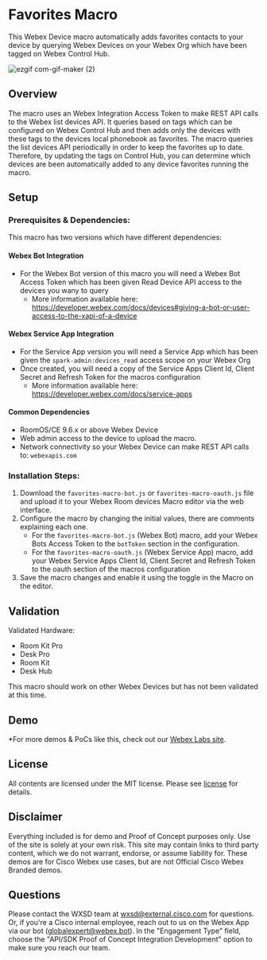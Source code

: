 # Favorites Macro

This Webex Device macro automatically adds favorites contacts to your device by querying Webex Devices on your Webex Org which have been tagged on Webex Control Hub.

![ezgif com-gif-maker (2)](https://user-images.githubusercontent.com/21026209/205152597-9fe570ca-d0ec-4153-b20e-73bf62eb65bf.gif)

## Overview

The macro uses an Webex Integration Access Token to make REST API calls to the Webex list devices API. It queries based on tags which can be configured on Webex Control Hub and then adds only the devices with these tags to the devices local phonebook as favorites. The macro queries the list devices API periodically in order to keep the favorites up to date. Therefore, by updating the tags on Control Hub, you can determine which devices are been automatically added to any device favorites running the macro.

## Setup

### Prerequisites & Dependencies: 

This macro has two versions which have different dependencies:

#### Webex Bot Integration

- For the Webex Bot version of this macro you will need a Webex Bot Access Token which has been given Read Device API access to the devices you wany to query
  - More information available here: https://developer.webex.com/docs/devices#giving-a-bot-or-user-access-to-the-xapi-of-a-device

#### Webex Service App Integration

- For the Service App version you will need a Service App which has been given the ``spark-admin:devices_read`` access scope on your Webex Org
- Once created, you will need a copy of the Service Apps Client Id, Client Secret and Refresh Token for the macros configuration
  - More information available here: https://developer.webex.com/docs/service-apps

#### Common Dependencies

- RoomOS/CE 9.6.x or above Webex Device
- Web admin access to the device to upload the macro.
- Network connectivity so your Webex Device can make REST API calls to: ``webexapis.com``

### Installation Steps:

1. Download the ``favorites-macro-bot.js`` or ``favorites-macro-oauth.js`` file and upload it to your Webex Room devices Macro editor via the web interface.
2. Configure the macro by changing the initial values, there are comments explaining each one.
    - For the ``favorites-macro-bot.js`` (Webex Bot) macro, add your Webex Bots Access Token to the ``botToken`` section in the configuration.
    - For the ``favorites-macro-oauth.js`` (Webex Service App) macro, add your Webex Service Apps Client Id, Client Secret and Refresh Token to the oauth section of the macros configuration
3. Save the macro changes and enable it using the toggle in the Macro on the editor.


## Validation

Validated Hardware:

* Room Kit Pro
* Desk Pro
* Room Kit
* Desk Hub

This macro should work on other Webex Devices but has not been validated at this time.

## Demo

*For more demos & PoCs like this, check out our [Webex Labs site](https://collabtoolbox.cisco.com/webex-labs).

## License

All contents are licensed under the MIT license. Please see [license](LICENSE) for details.

## Disclaimer

Everything included is for demo and Proof of Concept purposes only. Use of the site is solely at your own risk. This site may contain links to third party content, which we do not warrant, endorse, or assume liability for. These demos are for Cisco Webex use cases, but are not Official Cisco Webex Branded demos.

## Questions

Please contact the WXSD team at [wxsd@external.cisco.com](mailto:wxsd@external.cisco.com?subject=favorites-macro) for questions. Or, if you're a Cisco internal employee, reach out to us on the Webex App via our bot (globalexpert@webex.bot). In the "Engagement Type" field, choose the "API/SDK Proof of Concept Integration Development" option to make sure you reach our team. 
